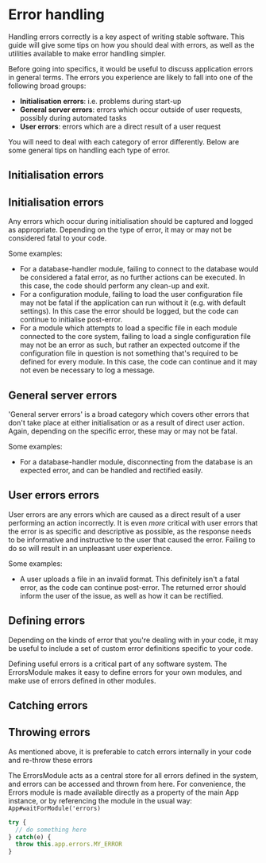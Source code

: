 # Error handling
Handling errors correctly is a key aspect of writing stable software. This guide will give some tips on how you should deal with errors, as well as the utilities available to make error handling simpler.

Before going into specifics, it would be useful to discuss application errors in general terms. The errors you experience are likely to fall into one of the following broad groups:
- **Initialisation errors**: i.e. problems during start-up
- **General server errors**: errors which occur outside of user requests, possibly during automated tasks
- **User errors**: errors which are a direct result of a user request

You will need to deal with each category of error differently. Below are some general tips on handling each type of error.

## Initialisation errors
## Initialisation errors
Any errors which occur during initialisation should be captured and logged as appropriate. Depending on the type of error, it may or may not be considered fatal to your code. 

Some examples: 
- For a database-handler module, failing to connect to the database would be considered a fatal error, as no further actions can be executed. In this case, the code should perform any clean-up and exit.
- For a configuration module, failing to load the user configuration file may not be fatal if the application can run without it (e.g. with default settings). In this case the error should be logged, but the code can continue to initialise post-error.
- For a module which attempts to load a specific file in each module connected to the core system, failing to load a single configuration file may not be an error as such, but rather an expected outcome if the configuration file in question is not something that's required to be defined for every module. In this case, the code can continue and it may not even be necessary to log a message.

## General server errors
'General server errors' is a broad category which covers other errors that don't take place at either initialisation or as a result of direct user action. Again, depending on the specific error, these may or may not be fatal.

Some examples: 
- For a database-handler module, disconnecting from the database is an expected error, and can be handled and rectified easily.

## User errors errors
User errors are any errors which are caused as a direct result of a user performing an action incorrectly. It is even *more* critical with user errors that the error is as specific and descriptive as possible, as the response needs to be informative and instructive to the user that caused the error. Failing to do so will result in an unpleasant user experience.

Some examples:
- A user uploads a file in an invalid format. This definitely isn't a fatal error, as the code can continue post-error. The returned error should inform the user of the issue, as well as how it can be rectified.

## Defining errors
Depending on the kinds of error that you're dealing with in your code, it may be useful to include a set of custom error definitions specific to your code.

Defining useful errors is a critical part of any software system. The ErrorsModule makes it easy to define errors for your own modules, and make use of errors defined in other modules.

## Catching errors

## Throwing errors
As mentioned above, it is preferable to catch errors internally in your code and re-throw these errors 

The ErrorsModule acts as a central store for all errors defined in the system, and errors can be accessed and thrown from here. For convenience, the Errors module is made available directly as a property of the main App instance, or by referencing the module in the usual way: `App#waitForModule('errors)`

```js
try {
  // do something here
} catch(e) {
  throw this.app.errors.MY_ERROR
}
```